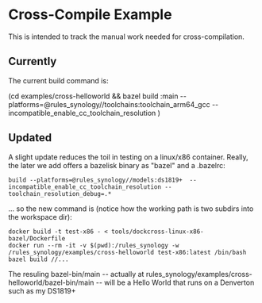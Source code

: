 # Cross-Compile Example

This is intended to track the manual work needed for cross-compilation.

## Currently

The current build command is:

(cd examples/cross-helloworld && bazel build :main --platforms=@rules_synology//toolchains:toolchain_arm64_gcc --incompatible_enable_cc_toolchain_resolution )

## Updated

A slight update reduces the toil in testing on a linux/x86 container.  Really, the later we add
offers a bazelisk binary as "bazel" and a .bazelrc:
```
build --platforms=@rules_synology//models:ds1819+  --incompatible_enable_cc_toolchain_resolution --toolchain_resolution_debug=.*
```

... so the new command is (notice how the working path is two subdirs into the workspace dir):

```
docker build -t test-x86 - < tools/dockcross-linux-x86-bazel/Dockerfile
docker run --rm -it -v $(pwd):/rules_synology -w /rules_synology/examples/cross-helloworld test-x86:latest /bin/bash 
bazel build //...
```

The resuling bazel-bin/main -- actually at rules_synology/examples/cross-helloworld/bazel-bin/main
-- will be a Hello World that runs on a Denverton such as my DS1819+
